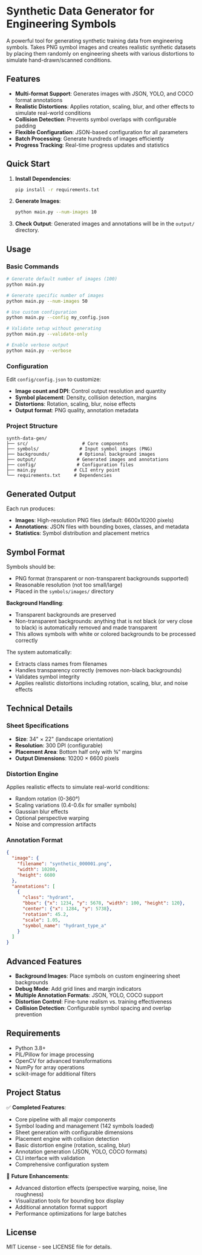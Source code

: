 # Synthetic Data Generator for Engineering Symbols

A powerful tool for generating synthetic training data from engineering symbols. Takes PNG symbol images and creates realistic synthetic datasets by placing them randomly on engineering sheets with various distortions to simulate hand-drawn/scanned conditions.

## Features

- **Multi-format Support**: Generates images with JSON, YOLO, and COCO format annotations
- **Realistic Distortions**: Applies rotation, scaling, blur, and other effects to simulate real-world conditions
- **Collision Detection**: Prevents symbol overlaps with configurable padding
- **Flexible Configuration**: JSON-based configuration for all parameters
- **Batch Processing**: Generate hundreds of images efficiently
- **Progress Tracking**: Real-time progress updates and statistics

## Quick Start

1. **Install Dependencies**:
   ```bash
   pip install -r requirements.txt
   ```

2. **Generate Images**:
   ```bash
   python main.py --num-images 10
   ```

3. **Check Output**:
   Generated images and annotations will be in the `output/` directory.

## Usage

### Basic Commands

```bash
# Generate default number of images (100)
python main.py

# Generate specific number of images
python main.py --num-images 50

# Use custom configuration
python main.py --config my_config.json

# Validate setup without generating
python main.py --validate-only

# Enable verbose output
python main.py --verbose
```

### Configuration

Edit `config/config.json` to customize:

- **Image count and DPI**: Control output resolution and quantity
- **Symbol placement**: Density, collision detection, margins
- **Distortions**: Rotation, scaling, blur, noise effects
- **Output format**: PNG quality, annotation metadata

### Project Structure

```
synth-data-gen/
├── src/                    # Core components
├── symbols/               # Input symbol images (PNG)
├── backgrounds/           # Optional background images  
├── output/               # Generated images and annotations
├── config/               # Configuration files
├── main.py              # CLI entry point
└── requirements.txt     # Dependencies
```

## Generated Output

Each run produces:
- **Images**: High-resolution PNG files (default: 6600x10200 pixels)
- **Annotations**: JSON files with bounding boxes, classes, and metadata
- **Statistics**: Symbol distribution and placement metrics

## Symbol Format

Symbols should be:
- PNG format (transparent or non-transparent backgrounds supported)
- Reasonable resolution (not too small/large)
- Placed in the `symbols/images/` directory

**Background Handling**:
- Transparent backgrounds are preserved
- Non-transparent backgrounds: anything that is not black (or very close to black) is automatically removed and made transparent
- This allows symbols with white or colored backgrounds to be processed correctly

The system automatically:
- Extracts class names from filenames
- Handles transparency correctly (removes non-black backgrounds)
- Validates symbol integrity
- Applies realistic distortions including rotation, scaling, blur, and noise effects

## Technical Details

### Sheet Specifications
- **Size**: 34" × 22" (landscape orientation)
- **Resolution**: 300 DPI (configurable)
- **Placement Area**: Bottom half only with ¾" margins
- **Output Dimensions**: 10200 × 6600 pixels

### Distortion Engine
Applies realistic effects to simulate real-world conditions:
- Random rotation (0-360°)
- Scaling variations (0.4-0.6x for smaller symbols)
- Gaussian blur effects
- Optional perspective warping
- Noise and compression artifacts

### Annotation Format
```json
{
  "image": {
    "filename": "synthetic_000001.png",
    "width": 10200,
    "height": 6600
  },
  "annotations": [
    {
      "class": "hydrant",
      "bbox": {"x": 1234, "y": 5678, "width": 100, "height": 120},
      "center": {"x": 1284, "y": 5738},
      "rotation": 45.2,
      "scale": 1.05,
      "symbol_name": "hydrant_type_a"
    }
  ]
}
```

## Advanced Features

- **Background Images**: Place symbols on custom engineering sheet backgrounds
- **Debug Mode**: Add grid lines and margin indicators
- **Multiple Annotation Formats**: JSON, YOLO, COCO support
- **Distortion Control**: Fine-tune realism vs. training effectiveness
- **Collision Detection**: Configurable symbol spacing and overlap prevention

## Requirements

- Python 3.8+
- PIL/Pillow for image processing
- OpenCV for advanced transformations
- NumPy for array operations
- scikit-image for additional filters

## Project Status

✅ **Completed Features**:
- Core pipeline with all major components
- Symbol loading and management (142 symbols loaded)
- Sheet generation with configurable dimensions
- Placement engine with collision detection
- Basic distortion engine (rotation, scaling, blur)
- Annotation generation (JSON, YOLO, COCO formats)
- CLI interface with validation
- Comprehensive configuration system

🔄 **Future Enhancements**:
- Advanced distortion effects (perspective warping, noise, line roughness)
- Visualization tools for bounding box display
- Additional annotation format support
- Performance optimizations for large batches

## License

MIT License - see LICENSE file for details.